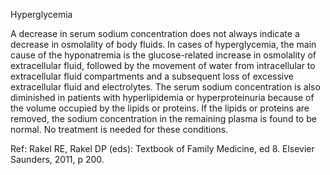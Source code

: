 Hyperglycemia

A decrease in serum sodium concentration does not always indicate a decrease in osmolality of body fluids. In cases of hyperglycemia, the main cause of the hyponatremia is the glucose-related increase in osmolality of extracellular fluid, followed by the movement of water from intracellular to extracellular fluid compartments and a subsequent loss of excessive extracellular fluid and electrolytes. The serum sodium concentration is also diminished in patients with hyperlipidemia or hyperproteinuria because of the volume occupied by the lipids or proteins. If the lipids or proteins are removed, the sodium concentration in the remaining plasma is found to be normal. No treatment is needed for these conditions.

Ref:  Rakel RE, Rakel DP (eds): Textbook of Family Medicine, ed 8. Elsevier Saunders, 2011, p 200.
